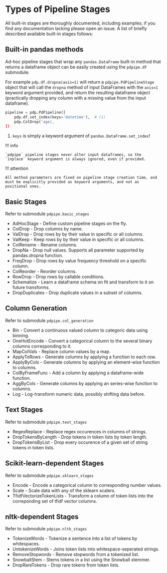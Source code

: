 # Types of Pipeline Stages

All built-in stages are thoroughly documented, including examples; if you find any documentation lacking please open an issue. A list of briefly described available built-in stages follows:

## Built-in pandas methods

Ad-hoc pipeline stages that wrap any `pandas.DataFrame` built-in method that returns a dataframe object can be easily created using the `pdpipe.df` submodule:

For example `pdp.df.dropna(axis=1)` will return a `pdpipe.PdPipelineStage`
object that will call the `dropna` method of input DataFrames with the `axis=1`
keyword argument provided, and return the resulting dataframe object
(practically dropping any column with a missing value from the input
dataframe).

```python title="Using pdp.df"
pipeline = pdp.PdPipeline([
    pdp.df.set_index(keys='datetime'),  # (1)
    pdp.ColDrop('age),
])
```

1. `keys` is simply a keyword argument of `pandas.DataFrame.set_index`!

!!! info

    `pdpipe` pipeline stages never alter input dataframes, so the `inplace` keyword argument is always ignored, even if provided.


!!! attention

    All method parameters are fixed on pipeline stage creation time, and must be explicitly provided as keyword arguments, and not as positional ones.


## Basic Stages

Refer to submodule `pdpipe.basic_stages`

* AdHocStage - Define custom pipeline stages on the fly.
* ColDrop - Drop columns by name.
* ValDrop - Drop rows by by their value in specific or all columns.
* ValKeep - Keep rows by by their value in specific or all columns.
* ColRename - Rename columns.
* DropNa - Drop null values. Supports all parameter supported by pandas.dropna function. 
* FreqDrop - Drop rows by value frequency threshold on a specific column.
* ColReorder - Reorder columns.
* RowDrop - Drop rows by callable conditions.
* Schematize - Learn a dataframe schema on fit and transform to it on future transforms.
* DropDuplicates - Drop duplicate values in a subset of columns.

## Column Generation

Refer to submodule `pdpipe.col_generation`

* Bin - Convert a continuous valued column to categoric data using binning.
* OneHotEncode - Convert a categorical column to the several binary columns corresponding to it.
* MapColVals - Replace column values by a map.
* ApplyToRows - Generate columns by applying a function to each row.
* ApplyByCols - Generate columns by applying an element-wise function to columns.
* ColByFrameFunc - Add a column by applying a dataframe-wide function.
* AggByCols - Generate columns by applying an series-wise function to columns.
* Log - Log-transform numeric data, possibly shifting data before.

## Text Stages

Refer to submodule `pdpipe.text_stages`

* RegexReplace - Replace regex occurences in columns of strings.
* DropTokensByLength - Drop tokens in token lists by token length.
* DropTokensByList - Drop every occurence of a given set of string tokens in token lists.

## Scikit-learn-dependent Stages

Refer to submodule `pdpipe.sklearn_stages`

* Encode - Encode a categorical column to corresponding number values.
* Scale - Scale data with any of the sklearn scalers.
* TfidfVectorizeTokenLists - Transform a column of token lists into the correponding set of tfidf vector columns.

## nltk-dependent Stages

Refer to submodule `pdpipe.nltk_stages`

* TokenizeWords - Tokenize a sentence into a list of tokens by whitespaces.
* UntokenizeWords - Joins token lists into whitespace-seperated strings.
* RemoveStopwords - Remove stopwords from a tokenized list.
* SnowballStem - Stems tokens in a list using the Snowball stemmer.
* DropRareTokens - Drop rare tokens from token lists.
